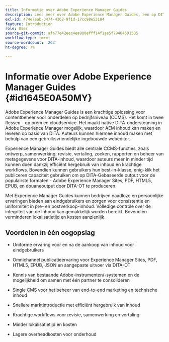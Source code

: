 ```yaml
---
title: Informatie over Adobe Experience Manager Guides
description: Lees meer over Adobe Experience Manager Guides, een op DITA gebaseerde oplossing voor contentbeheer op bedrijfsniveau. Leer de voordelen van Experience Manager Guides kennen.
exl-id: 474e7eab-3474-4362-9f1d-17cc98e53184
feature: Introduction
role: User
source-git-commit: afa77e42eec4ea900efff14f1ae5f79464591505
workflow-type: tm+mt
source-wordcount: '263'
ht-degree: 7%

---
```


# Informatie over Adobe Experience Manager Guides {#id1645E0A50MY}

Adobe Experience Manager Guides is een krachtige oplossing voor contentbeheer voor onderdelen op bedrijfsniveau \(CCMS\). Het komt in twee flessen - op prem en cloudservice. Het maakt native DITA-ondersteuning in Adobe Experience Manager mogelijk, waardoor AEM inhoud kan maken en leveren op basis van DITA. Auteurs kunnen hiermee inhoud maken met behulp van een gebruiksvriendelijke ingebouwde webeditor.

Experience Manager Guides biedt alle centrale CCMS-functies, zoals ontwerp, samenwerking, revisie, vertaling, zoeken, rapporten en beheer van metagegevens voor DITA-inhoud, waardoor auteurs meer in minder tijd kunnen doen dankzij efficiënt hergebruik van inhoud en krachtige workflows. Bovendien kunnen gebruikers hun best-in-klasse, enig-klik het publiceren capaciteit gebruiken om op DITA-Gebaseerde output voor de populairste formaten - Adobe Experience Manager Sites, PDF, HTML5, EPUB, en douaneoutput door DITA-OT te produceren.

Met Experience Manager Guides kunnen bedrijven naadloze en persoonlijke ervaringen bieden aan eindgebruikers en zorgen voor consistentie en uniformiteit in pre- en postverkoop-inhoud. Volledige controle over de integriteit van de inhoud kan gemakkelijk worden bereikt. Bovendien verminderen lokalisatietijd en kosten aanzienlijk.

## Voordelen in één oogopslag

- Uniforme ervaring voor en na de aankoop van inhoud voor eindgebruikers

- Omnichannel publicatieervaring voor Experience Manager Sites, PDF, HTML5, EPUB, JSON en aangepaste uitvoer via DITA-OT

- Kennis van bestaande Adobe-instrumenten/-systemen en de mogelijkheid om samen met één partner te consolideren

- Single CMS voor het beheer van end-to-end marketing en technische inhoud

- Snellere marktintroductie met efficiënt hergebruik van inhoud

- Krachtige workflows voor revisie, samenwerking en vertaling

- Minder lokalisatietijd en kosten

- Lagere overheadkosten voor onderhoud
